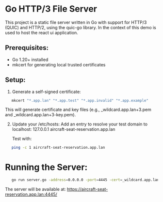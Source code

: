 # Go HTTP/3 File Server

This project is a static file server written in Go with support for HTTP/3 (QUIC) and HTTP/2, using the quic-go library. In the context of this demo is used to host the react ui application.

## Prerequisites:
- Go 1.20+ installed
- mkcert for generating local trusted certificates

## Setup:

1. Generate a self-signed certificate:

```sh
   mkcert "*.app.lan" "*.app.test" "*.app.invalid" "*.app.example"
```
   This will generate certificate and key files (e.g., _wildcard.app.lan+3.pem and _wildcard.app.lan+3-key.pem).

2. Update your /etc/hosts:
   Add an entry to resolve your test domain to localhost:
   127.0.0.1 aircraft-seat-reservation.app.lan

   Test with:

```sh   
   ping -c 1 aircraft-seat-reservation.app.lan
```
# Running the Server:
```sh
   go run server.go -address=0.0.0.0 -port=4445 -cert=_wildcard.app.lan+3.pem -key=_wildcard.app.lan+3-key.pem -wwww=../aircraft-seats-service-sse-ui/build
```
The server will be available at: https://aircraft-seat-reservation.app.lan:4445/
   
